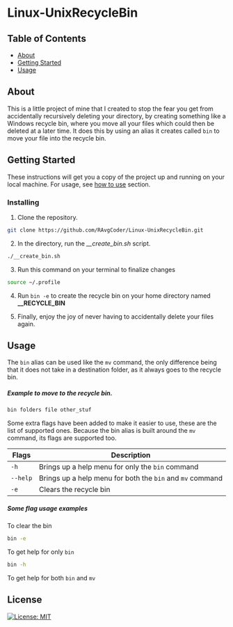 # Linux-UnixRecycleBin

## Table of Contents

- [About](#about)
- [Getting Started](#getting_started)
- [Usage](#usage)

## About <a name = "about"></a>

This is a little project of mine that I created to stop the fear you get from accidentally recursively deleting your directory, by creating something like a Windows recycle bin, where you move all your files which could then be deleted at a later time. It does this by using an alias it creates called `bin` to move your file into the recycle bin.

## Getting Started <a name = "getting_started"></a>

These instructions will get you a copy of the project up and running on your local machine. For usage, see [how to use](#deployment) section.

### Installing

1. Clone the repository.
``` bash
git clone https://github.com/RAvgCoder/Linux-UnixRecycleBin.git
```

2. In the directory, run the *__create_bin.sh* script.
```bash
./__create_bin.sh
```

3. Run this command on your terminal to finalize changes
```bash
source ~/.profile
````
4. Run `bin -e` to create the recycle bin on your home directory named **__RECYCLE_BIN**

5. Finally, enjoy the joy of never having to accidentally delete your files again.

## Usage <a name = "usage"></a>

The `bin` alias can be used like the `mv` command, the only difference being that it does not take in a destination folder, as it always goes to the recycle bin. 

##### Example to move to the recycle bin.

```bash
bin folders file other_stuf
```

Some extra flags have been added to make it easier to use, these are the list of supported ones. Because the bin alias is built around the `mv` command, its flags are supported too.

|Flags      |Description                                               |
|-----------|----------------------------------------------------------|
|`-h`       |Brings up a help menu for only the `bin` command          |
|`--help`   |Brings up a help menu for both the `bin` and `mv` command |
|`-e`       |Clears the recycle bin                                    |

##### Some flag usage examples 
To clear the bin 
```bash
bin -e
```
To get help for only `bin`
```bash
bin -h
```
To get help for both `bin` and  `mv`

## License
[![License: MIT](https://img.shields.io/badge/License-MIT-yellow.svg)](https://opensource.org/licenses/MIT)
